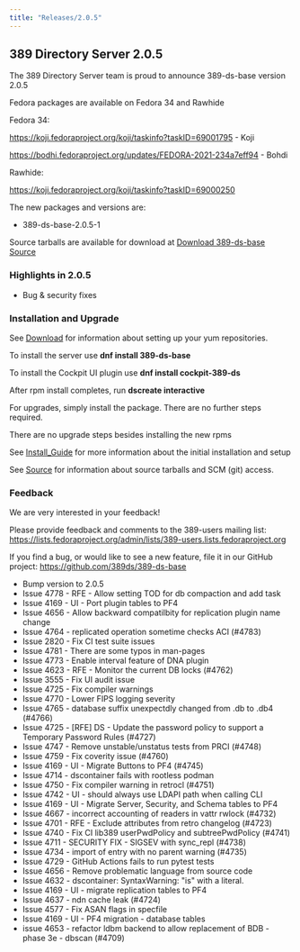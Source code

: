 ```yaml
---
title: "Releases/2.0.5"
---
```


389 Directory Server 2.0.5
-----------------------------

The 389 Directory Server team is proud to announce 389-ds-base version 2.0.5

Fedora packages are available on Fedora 34 and Rawhide

Fedora 34:

<https://koji.fedoraproject.org/koji/taskinfo?taskID=69001795> - Koji

<https://bodhi.fedoraproject.org/updates/FEDORA-2021-234a7eff94> - Bohdi

Rawhide:

<https://koji.fedoraproject.org/koji/taskinfo?taskID=69000250>


The new packages and versions are:

- 389-ds-base-2.0.5-1

Source tarballs are available for download at [Download 389-ds-base Source](https://github.com/389ds/389-ds-base/archive/389-ds-base-2.0.5.tar.gz)

### Highlights in 2.0.5

- Bug & security fixes

### Installation and Upgrade 

See [Download](../download.html) for information about setting up your yum repositories.

To install the server use **dnf install 389-ds-base**

To install the Cockpit UI plugin use **dnf install cockpit-389-ds**

After rpm install completes, run **dscreate interactive**

For upgrades, simply install the package.  There are no further steps required.

There are no upgrade steps besides installing the new rpms 

See [Install\_Guide](../howto/howto-install-389.html) for more information about the initial installation and setup

See [Source](../development/source.html) for information about source tarballs and SCM (git) access.

### Feedback

We are very interested in your feedback!

Please provide feedback and comments to the 389-users mailing list: <https://lists.fedoraproject.org/admin/lists/389-users.lists.fedoraproject.org>

If you find a bug, or would like to see a new feature, file it in our GitHub project: <https://github.com/389ds/389-ds-base>

- Bump version to 2.0.5
- Issue 4778 - RFE - Allow setting TOD for db compaction and add task
- Issue 4169 - UI - Port plugin tables to PF4
- Issue 4656 - Allow backward compatilbity for replication plugin name change
- Issue 4764 - replicated operation sometime checks ACI (#4783)
- Issue 2820 - Fix CI test suite issues
- Issue 4781 - There are some typos in man-pages
- Issue 4773 - Enable interval feature of DNA plugin
- Issue 4623 - RFE - Monitor the current DB locks (#4762)
- Issue 3555 - Fix UI audit issue
- Issue 4725 - Fix compiler warnings
- Issue 4770 - Lower FIPS logging severity
- Issue 4765 - database suffix unexpectdly changed from .db to .db4 (#4766)
- Issue 4725 - [RFE] DS - Update the password policy to support a Temporary Password Rules (#4727)
- Issue 4747 - Remove unstable/unstatus tests from PRCI (#4748)
- Issue 4759 - Fix coverity issue (#4760)
- Issue 4169 - UI - Migrate Buttons to PF4 (#4745)
- Issue 4714 - dscontainer fails with rootless podman
- Issue 4750 - Fix compiler warning in retrocl (#4751)
- Issue 4742 - UI - should always use LDAPI path when calling CLI
- Issue 4169 - UI - Migrate Server, Security, and Schema tables to PF4
- Issue 4667 - incorrect accounting of readers in vattr rwlock (#4732)
- Issue 4701 - RFE - Exclude attributes from retro changelog (#4723)
- Issue 4740 - Fix CI lib389 userPwdPolicy and subtreePwdPolicy (#4741)
- Issue 4711 - SECURITY FIX - SIGSEV with sync_repl (#4738)
- Issue 4734 - import of entry with no parent warning (#4735)
- Issue 4729 - GitHub Actions fails to run pytest tests
- Issue 4656 - Remove problematic language from source code
- Issue 4632 - dscontainer: SyntaxWarning: "is" with a literal.
- Issue 4169 - UI - migrate replication tables to PF4
- Issue 4637 - ndn cache leak (#4724)
- Issue 4577 - Fix ASAN flags in specfile
- Issue 4169 - UI - PF4 migration - database tables
- issue 4653 - refactor ldbm backend to allow replacement of BDB - phase 3e - dbscan (#4709)

